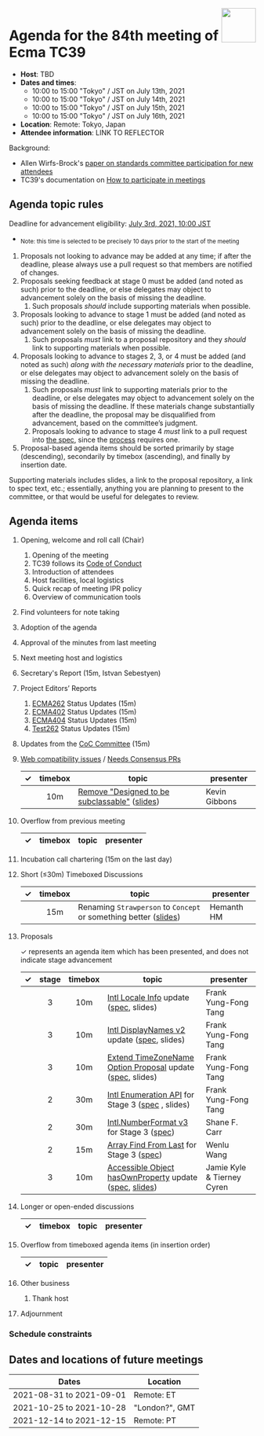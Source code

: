 
<img src="../images/Ecma_RVB-003.jpg" align="right" height="70" alt="" />

# Agenda for the 84th meeting of Ecma TC39

- **Host**: TBD
- **Dates and times**:
  - 10:00 to 15:00 "Tokyo" / JST on July 13th, 2021
  - 10:00 to 15:00 "Tokyo" / JST on July 14th, 2021
  - 10:00 to 15:00 "Tokyo" / JST on July 15th, 2021
  - 10:00 to 15:00 "Tokyo" / JST on July 16th, 2021
- **Location**: Remote: Tokyo, Japan
- **Attendee information**: LINK TO REFLECTOR

Background:
- Allen Wirfs-Brock's [paper on standards committee participation for new attendees](http://wirfs-brock.com/allen/files/papers/standpats-asianplop2016.pdf)
- TC39's documentation on [How to participate in meetings](https://github.com/tc39/how-we-work/blob/master/how-to-participate-in-meetings.md)

## Agenda topic rules

Deadline for advancement eligibility: [July 3rd, 2021, 10:00 JST ](https://www.timeanddate.com/countdown/generic?p0=1440&iso=20210703T01&msg%20%20%20%20=TC39%20Submission%20deadline)
  - <sub>Note: this time is selected to be precisely 10 days prior to the start of the meeting</sub>

1. Proposals not looking to advance may be added at any time; if after the deadline, please always use a pull request so that members are notified of changes.
1. Proposals seeking feedback at stage 0 must be added (and noted as such) prior to the deadline, or else delegates may object to advancement solely on the basis of missing the deadline.
    1. Such proposals *should* include supporting materials when possible.
1. Proposals looking to advance to stage 1 must be added (and noted as such) prior to the deadline, or else delegates may object to advancement solely on the basis of missing the deadline.
    1. Such proposals *must* link to a proposal repository and they *should* link to supporting materials when possible.
1. Proposals looking to advance to stages 2, 3, or 4 must be added (and noted as such) *along with the necessary materials* prior to the deadline, or else delegates may object to advancement solely on the basis of missing the deadline.
    1. Such proposals *must* link to supporting materials prior to the deadline, or else delegates may object to advancement solely on the basis of missing the deadline. If these materials change substantially after the deadline, the proposal may be disqualified from advancement, based on the committee’s judgment.
    1. Proposals looking to advance to stage 4 *must* link to a pull request into [the spec](https://github.com/tc39/ecma262), since the [process](https://tc39.github.io/process-document/) requires one.
1. Proposal-based agenda items should be sorted primarily by stage (descending), secondarily by timebox (ascending), and finally by insertion date.

Supporting materials includes slides, a link to the proposal repository, a link to spec text, etc.; essentially, anything you are planning to present to the committee, or that would be useful for delegates to review.

## Agenda items

1. Opening, welcome and roll call (Chair)
    1. Opening of the meeting
    1. TC39 follows its [Code of Conduct](https://tc39.github.io/code-of-conduct/)
    1. Introduction of attendees
    1. Host facilities, local logistics
    1. Quick recap of meeting IPR policy
    1. Overview of communication tools
1. Find volunteers for note taking
1. Adoption of the agenda
1. Approval of the minutes from last meeting
1. Next meeting host and logistics
1. Secretary's Report (15m, Istvan Sebestyen)
1. Project Editors’ Reports
    1. [ECMA262](https://github.com/tc39/ecma262) Status Updates (15m)
    1. [ECMA402](https://github.com/tc39/ecma402) Status Updates (15m)
    1. [ECMA404](https://www.ecma-international.org/publications/standards/Ecma-404.htm) Status Updates (15m)
    1. [Test262](https://github.com/tc39/test262) Status Updates (15m)
1. Updates from the [CoC Committee](https://tc39.es/code-of-conduct/#code-of-conduct-committee) (15m)
1. [Web compatibility issues](https://github.com/tc39/ecma262/issues?utf8=✓&q=is%3Aopen+label%3A%22web+reality%22+is%3Aissue) / [Needs Consensus PRs](https://github.com/tc39/ecma262/pulls?q=is%3Apr+is%3Aopen+label%3A%22needs+consensus%22)

    | ✓ | timebox | topic | presenter |
    |:-:|:-------:|-------|-----------|
    | | 10m | [Remove "Designed to be subclassable"](https://github.com/tc39/ecma262/pull/2360) ([slides](https://docs.google.com/presentation/d/1WDLS4tBiAbEJQeBYRJwjut_yfseGBKocTHpUlM4dpJM/)) | Kevin Gibbons |

1. Overflow from previous meeting

    | ✓ | timebox | topic | presenter |
    |:-:|:-------:|-------|-----------|

1. Incubation call chartering (15m on the last day)

1. Short (&le;30m) Timeboxed Discussions

    | ✓ | timebox | topic | presenter |
    |:-:|:-------:|-------|-----------|
    | | 15m | Renaming `Strawperson` to `Concept` or something better ([slides](https://docs.google.com/presentation/d/11PBKeQOGVj3r3F9xBJIKpgftfyeW5lGHHAJrI7Misgc/edit?usp=sharing))| Hemanth HM |

1. Proposals

    ✓ represents an agenda item which has been presented, and does not indicate stage advancement

    | ✓ | stage | timebox | topic | presenter |
    |:-:|:-----:|:-------:|-------|-----------|
    | | 3 | 10m | [Intl Locale Info](https://github.com/tc39/proposal-intl-locale-info) update ([spec](https://tc39.es/proposal-intl-locale-info/), slides) | Frank Yung-Fong Tang |
    | | 3 | 10m | [Intl DisplayNames v2](https://github.com/tc39/intl-displaynames-v2) update ([spec](https://tc39.es/intl-displaynames-v2), slides) | Frank Yung-Fong Tang |
    | | 3 | 10m | [Extend TimeZoneName Option Proposal](https://github.com/tc39/proposal-intl-extend-timezonename) update ([spec](https://tc39.es/proposal-intl-extend-timezonename), slides) | Frank Yung-Fong Tang |
    | | 2 | 30m | [Intl Enumeration API](https://github.com/tc39/proposal-intl-enumeration) for Stage 3 ([spec](https://tc39.es/proposal-intl-enumeration) , slides) | Frank Yung-Fong Tang |
    | | 2 | 30m | [Intl.NumberFormat v3](https://github.com/tc39/proposal-intl-numberformat-v3#readme) for Stage 3 ([spec](https://tc39.es/proposal-intl-numberformat-v3/out/numberformat/diff.html)) | Shane F. Carr |
    | | 2 | 15m | [Array Find From Last](https://github.com/tc39/proposal-array-find-from-last) for Stage 3 ([spec](https://tc39.es/proposal-array-find-from-last/index.html)) | Wenlu Wang
    | | 3 | 10m | [Accessible Object hasOwnProperty](https://github.com/tc39/proposal-accessible-object-hasownproperty) update ([spec](https://tc39.es/proposal-accessible-object-hasownproperty/), [slides](https://docs.google.com/presentation/d/1UbbNOjNB6XpMGo1GGwl0b8lVsNoCPPPLBByPYc7i5IY/edit?usp=sharing)) | Jamie Kyle & Tierney Cyren
   

1. Longer or open-ended discussions

    | ✓ | timebox | topic | presenter |
    |:-:|:-------:|-------|-----------|

1. Overflow from timeboxed agenda items (in insertion order)

    | ✓ | topic | presenter |
    |:-:|-------|-----------|

1. Other business
    1. Thank host
1. Adjournment

### Schedule constraints

<!-- Be specific! Provide a full name, date and time range that they will or will not be available, and which sessions they are trying to prioritize. Satisfaction not guaranteed, but more information is useful. Conflicting constraints honored on a first-come, first served basis. -->

## Dates and locations of future meetings

| Dates                    | Location                       |
|--------------------------|--------------------------------|
| 2021-08-31 to 2021-09-01 | Remote: ET                     |
| 2021-10-25 to 2021-10-28 | "London?", GMT                 |
| 2021-12-14 to 2021-12-15 | Remote: PT                     |
